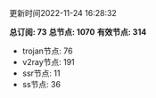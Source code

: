 更新时间2022-11-24 16:28:32

**总订阅: 73**
**总节点: 1070**
**有效节点: 314**
- trojan节点: 76
- v2ray节点: 191
- ssr节点: 11
- ss节点: 36
